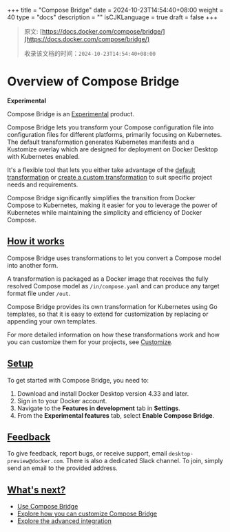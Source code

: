 +++
title = "Compose Bridge"
date = 2024-10-23T14:54:40+08:00
weight = 40
type = "docs"
description = ""
isCJKLanguage = true
draft = false
+++

> 原文: [https://docs.docker.com/compose/bridge/](https://docs.docker.com/compose/bridge/)
>
> 收录该文档的时间：`2024-10-23T14:54:40+08:00`

# Overview of Compose Bridge

**Experimental**

Compose Bridge is an [Experimental](https://docs.docker.com/release-lifecycle/#experimental) product.

Compose Bridge lets you transform your Compose configuration file into configuration files for different platforms, primarily focusing on Kubernetes. The default transformation generates Kubernetes manifests and a Kustomize overlay which are designed for deployment on Docker Desktop with Kubernetes enabled.

It's a flexible tool that lets you either take advantage of the [default transformation](https://docs.docker.com/compose/bridge/usage/) or [create a custom transformation](https://docs.docker.com/compose/bridge/customize/) to suit specific project needs and requirements.

Compose Bridge significantly simplifies the transition from Docker Compose to Kubernetes, making it easier for you to leverage the power of Kubernetes while maintaining the simplicity and efficiency of Docker Compose.

## [How it works](https://docs.docker.com/compose/bridge/#how-it-works)

Compose Bridge uses transformations to let you convert a Compose model into another form.

A transformation is packaged as a Docker image that receives the fully resolved Compose model as `/in/compose.yaml` and can produce any target format file under `/out`.

Compose Bridge provides its own transformation for Kubernetes using Go templates, so that it is easy to extend for customization by replacing or appending your own templates.

For more detailed information on how these transformations work and how you can customize them for your projects, see [Customize](https://docs.docker.com/compose/bridge/customize/).

## [Setup](https://docs.docker.com/compose/bridge/#setup)

To get started with Compose Bridge, you need to:

1. Download and install Docker Desktop version 4.33 and later.
2. Sign in to your Docker account.
3. Navigate to the **Features in development** tab in **Settings**.
4. From the **Experimental features** tab, select **Enable Compose Bridge**.

## [Feedback](https://docs.docker.com/compose/bridge/#feedback)

To give feedback, report bugs, or receive support, email `desktop-preview@docker.com`. There is also a dedicated Slack channel. To join, simply send an email to the provided address.

## [What's next?](https://docs.docker.com/compose/bridge/#whats-next)

- [Use Compose Bridge](https://docs.docker.com/compose/bridge/usage/)
- [Explore how you can customize Compose Bridge](https://docs.docker.com/compose/bridge/customize/)
- [Explore the advanced integration](https://docs.docker.com/compose/bridge/advanced-integration/)
